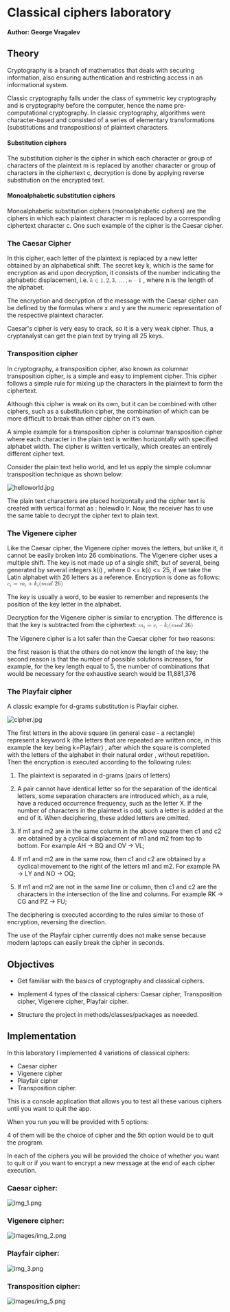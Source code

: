 # Classical ciphers laboratory

#### Author: George Vragalev

## Theory
Cryptography is a branch of mathematics that deals with securing information, also ensuring authentication and restricting access in an informational system.

Classic cryptography falls under the class of symmetric key cryptography and is cryptography 
before the computer, hence the name pre-computational cryptography. In classic cryptography, 
algorithms were character-based and consisted of a series of elementary transformations 
(substitutions and transpositions) of plaintext characters.

#### Substitution ciphers
The substitution cipher is the cipher in which each character or group of characters of the plaintext m is replaced by another character or group of characters in the ciphertext c, decryption is done by applying reverse substitution on the encrypted text.

#### Monoalphabetic substitution ciphers
Monoalphabetic substitution ciphers (monoalphabetic ciphers) are the ciphers in which each plaintext character m is replaced by a corresponding ciphertext character c. One such example of the cipher is the Caesar cipher.

### The Caesar Cipher
In this cipher, each letter of the plaintext is replaced by a new letter obtained by an alphabetical shift. 
The secret key k, which is the same for encryption as and upon decryption, it consists of the number indicating the alphabetic displacement,
i.e. <math xmlns="http://www.w3.org/1998/Math/MathML">
<mi>k</mi>
<mo>&#x2208;</mo>
<mrow data-mjx-texclass="ORD">
<mn>1</mn>
<mo>,</mo>
<mn>2</mn>
<mo>,</mo>
<mn>3</mn>
<mo>,</mo>
<mo>&#x2026;</mo>
<mo>,</mo>
<mi>n</mi>
<mrow data-mjx-texclass="ORD">
<mo>&#x2013;</mo>
</mrow>
<mn>1</mn>
</mrow>
</math> , where n is the length of the alphabet. 

The encryption and decryption of the message with the Caesar cipher can be defined by the formulas 
where x and y are the numeric representation of the respective plaintext character.

Caesar's cipher is very easy to crack, so it is a very weak cipher. 
Thus, a cryptanalyst can get the plain text by trying all 25 keys.

### Transposition cipher
In cryptography, a transposition cipher, also known as columnar transposition cipher, 
is a simple and easy to implement cipher. 
This cipher follows a simple rule for mixing up the characters in the plaintext to form the ciphertext.

Although this cipher is weak on its own, but it can be combined with other ciphers, 
such as a substitution cipher,
the combination of which can be more difficult to break than either cipher on it's own.

A simple example for a transposition cipher is columnar transposition cipher where each character
in the plain text is written horizontally with specified alphabet width.
The cipher is written vertically, which creates an entirely different cipher text.

Consider the plain text hello world, and let us apply the simple columnar transposition 
technique as shown below:

![helloworld.jpg](helloworld.jpg)

The plain text characters are placed horizontally and the cipher text is created with vertical format as : holewdlo lr.
Now, the receiver has to use the same table to decrypt the cipher text to plain text.


### The Vigenere cipher
Like the Caesar cipher, the Vigenere cipher moves the letters, but unlike it, it cannot be easily
broken into 26 combinations. 
The Vigenere cipher uses a multiple shift. 
The key is not made up of a single shift, but of several, being generated by several integers k(i) ,
where 0 <= k(i) <= 25,
if we take the Latin alphabet with 26 letters as a reference.
Encryption is done as follows:
<math xmlns="http://www.w3.org/1998/Math/MathML">
<msub>
<mi>c</mi>
<mi>i</mi>
</msub>
<mo>=</mo>
<msub>
<mi>m</mi>
<mi>i</mi>
</msub>
<mo>+</mo>
<msub>
<mi>k</mi>
<mi>i</mi>
</msub>
<mo stretchy="false">(</mo>
<mi>m</mi>
<mi>o</mi>
<mi>d</mi>
<mtext>&#xA0;</mtext>
<mn>26</mn>
<mo stretchy="false">)</mo>
</math>

The key is usually a word, to be easier to remember and  represents the position of the key 
letter in the alphabet.

Decryption for the Vigenere cipher is similar to encryption. 
The difference is that the key is subtracted from the ciphertext:
<math xmlns="http://www.w3.org/1998/Math/MathML">
<msub>
<mi>m</mi>
<mi>i</mi>
</msub>
<mo>=</mo>
<msub>
<mi>c</mi>
<mi>i</mi>
</msub>
<mrow data-mjx-texclass="ORD">
<mo>&#x2013;</mo>
</mrow>
<msub>
<mi>k</mi>
<mi>i</mi>
</msub>
<mo stretchy="false">(</mo>
<mi>m</mi>
<mi>o</mi>
<mi>d</mi>
<mtext>&#xA0;</mtext>
<mn>26</mn>
<mo stretchy="false">)</mo>
</math>

The Vigenere cipher is a lot safer than the Caesar cipher for two reasons:

the first reason is that the others do not know the length of the key;
the second reason is that the number of possible solutions increases, for example, for the key length equal to 5, the number of combinations that would be necessary for the exhaustive search would be 11,881,376

### The Playfair cipher
A classic example for d-grams substitution is Playfair cipher.

![cipher.jpg](cipher.jpg)

The first letters in the above square (in general case - a rectangle) represent a keyword k
(the letters that are repeated are written once, in this example the key being k=Playfair)
, after which the square is completed with the letters of the alphabet in their natural order , 
without repetition. Then the encryption is executed according to the following rules:

1. The plaintext is separated in d-grams (pairs of letters)

2. A pair cannot have identical letter so for the separation of the identical letters, some separation characters are introduced which, as a rule, have a reduced occurrence frequency, such as the letter X. If the number of characters in the plaintext is odd, such a letter is added at the end of it. When deciphering, these added letters are omitted.

3. If m1 and m2 are in the same column in the above square then c1 and c2 are obtained by a cyclical displacement of m1 and m2 from top to bottom. For example AH → BQ and OV → VL;

4. If m1 and m2 are in the same row, then c1 and c2 are obtained by a cyclical movement to the right of the letters m1 and m2. For example PA → LY and NO → OQ;

5. If m1 and m2 are not in the same line or column, then c1 and c2 are the characters in the intersection of the line and columns. For example RK → CG and PZ → FU;

The deciphering is executed according to the rules similar to those of encryption, reversing the direction.

The use of the Playfair cipher currently does not make sense because modern laptops can easily break the cipher in seconds.



## Objectives

* Get familiar with the basics of cryptography and classical ciphers.

* Implement 4 types of the classical ciphers:
Caesar cipher,
Transposition cipher,
Vigenere cipher,
Playfair cipher.
* Structure the project in methods/classes/packages as neeeded.


## Implementation

In this laboratory I implemented 4 variations of classical ciphers:

* Caesar cipher
* Vigenere cipher
* Playfair cipher
* Transposition cipher.

This is a console application that allows you to test all these various ciphers until you want to 
quit the app. 

When you run you will be provided with 5 options:

4 of them will be the choice of cipher and the 5th option would be to quit the program.

In each of the ciphers you will be provided the choice of whether you want to quit or if you want to
encrypt a new message at the end of each cipher execution.

### Caesar cipher:
![img_1.png](img_1.png)


### Vigenere cipher:
![images/img_2.png](img_2.png)


### Playfair cipher:
![img_3.png](images/img_3.png)


### Transposition cipher:
![images/img_5.png](images/img_5.png)